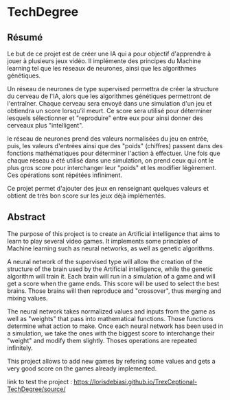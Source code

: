 # TechDegree

## Résumé
Le but de ce projet est de créer une IA qui a pour objectif d'apprendre à jouer à plusieurs jeux vidéo. Il implémente des principes du Machine learning tel que les réseaux de neurones, ainsi que les algorithmes génétiques.

Un réseau de neurones de type supervised permettra de créer la structure du cerveau de l'IA, alors que les algorithmes génétiques permettront de l'entraîner. Chaque cerveau sera envoyé dans une simulation d'un jeu et obtiendra un score lorsqu'il meurt. Ce score sera utilisé pour déterminer lesquels sélectionner et "reproduire" entre eux pour ainsi donner des cerveaux plus "intelligent".

le réseau de neurones prend des valeurs normalisées du jeu en entrée, puis, les valeurs d'entrées ainsi que des "poids" (chiffres) passent dans des fonctions mathématiques pour déterminer l'action à effectuer. Une fois que chaque réseau a été utilisé dans une simulation, on prend ceux qui ont le plus gros score pour interchanger leur "poids" et les modifier légèrement. Ces opérations sont répétées infiniment.

Ce projet permet d'ajouter des jeux en renseignant quelques valeurs et obtient de très bon score sur les jeux déjà implémentés.

## Abstract
The purpose of this project is to create an Artificial intelligence that aims to learn to play several video games. It implements some principles of Machine learning such as neural networks, as well as genetic algorithms.

A neural network of the supervised type will allow the creation of the structure of the brain used by the Artificial intelligence, while the genetic algorithm will train it. Each brain will run in a simulation of a game and will get a score when the game ends. This score will be used to select the best brains. Those brains will then reproduce and "crossover", thus merging and mixing values.

The neural network takes normalized values and inputs from the game as well as "weights" that pass into mathematical functions. Those functions determine what action to make. Once each neural network has been used in a simulation, we take the ones with the biggest score to interchange their "weight" and modify them slightly. Thoses operations are repeated infinitely.

This project allows to add new games by refering some values and gets a very good score on the games already implemented.

link to test the project : https://lorisdebiasi.github.io/TrexCeptional-TechDegree/source/
